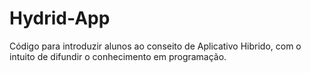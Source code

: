 # Hydrid-App

Código para introduzir alunos ao conseito de Aplicativo Hibrido, com o intuito de difundir o conhecimento em programação.
